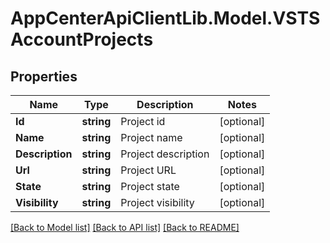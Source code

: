 # AppCenterApiClientLib.Model.VSTSAccountProjects
## Properties

Name | Type | Description | Notes
------------ | ------------- | ------------- | -------------
**Id** | **string** | Project id | [optional] 
**Name** | **string** | Project name | [optional] 
**Description** | **string** | Project description | [optional] 
**Url** | **string** | Project URL | [optional] 
**State** | **string** | Project state | [optional] 
**Visibility** | **string** | Project visibility | [optional] 

[[Back to Model list]](../README.md#documentation-for-models) [[Back to API list]](../README.md#documentation-for-api-endpoints) [[Back to README]](../README.md)

